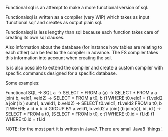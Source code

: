 Functional sql is an attempt to make a more functional version of sql. 

Functionalsql is written as a compiler (very WIP) which takes as input 'functional sql' and creates as output plain sql.

Functionalsql is less lengthy than sql because each function takes care of creating its own sql clauses.

Also information about the database (for instance how tables are relating to each other) can be fed to the compiler in advance. 
The FS compiler takes this information into account when creating the sql.

Is is also possible to extend the compiler and create a custom compiler with specific commands designed for a specific database.

Some examples:

Functional SQL -> SQL
a -> SELECT * FROM a
(a) -> SELECT * FROM a
a join( b, veld1, veld2) -> SELECT * FROM a t0, b t1 WHERE t0.veld1 = t1.veld2
a join( b ) sum(1, a.veld1, b.veld2) -> SELECT t0.veld1, t1.veld2 FROM a t0, b t1 WHERE a.id = b.id GROUP BY a.veld1, b.veld2
a join( (b join(c)), id, id ) -> SELECT * FROM a t0, (SELECT * FROM b t0, c t1 WHERE t0.id = t1.id) t1 WHERE t0.id = t1.id


NOTE: for the most part it is written in Java7. There are small Java8 'things'.
